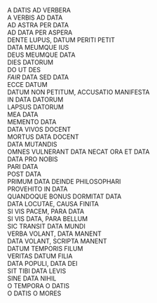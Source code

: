 A DATIS AD VERBERA  
A VERBIS AD DATA  
AD ASTRA PER DATA  
AD DATA PER ASPERA  
DENTE LUPUS, DATUM PERITI PETIT  
DATA MEUMQUE IUS  
DEUS MEUMQUE DATA  
DIES DATORUM  
DO UT DES  
*FAIR* DATA SED DATA  
ECCE DATUM  
DATUM NON PETITUM, ACCUSATIO MANIFESTA  
IN DATA DATORUM  
LAPSUS DATORUM  
MEA DATA  
MEMENTO DATA  
DATA VIVOS DOCENT  
MORTUS DATA DOCENT  
DATA MUTANDIS  
OMNES VULNERANT DATA NECAT
ORA ET DATA  
DATA PRO NOBIS  
PARI DATA  
POST DATA  
PRIMUM DATA DEINDE PHILOSOPHARI    
PROVEHITO IN DATA  
QUANDOQUE BONUS DORMITAT DATA  
DATA LOCUTAE, CAUSA FINITA  
SI VIS PACEM, PARA DATA  
SI VIS DATA, PARA BELLUM    
SIC TRANSIT DATA MUNDI  
VERBA VOLANT, DATA MANENT  
DATA VOLANT, SCRIPTA MANENT  
DATUM TEMPORIS FILUM  
VERITAS DATUM FILIA  
DATA POPULI, DATA DEI  
SIT TIBI DATA LEVIS  
SINE DATA NIHIL  
O TEMPORA O DATIS    
O DATIS O MORES  
